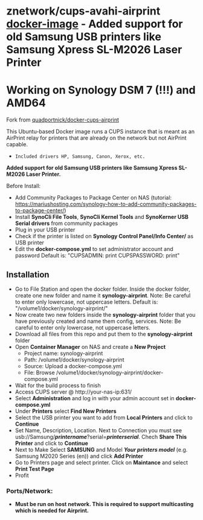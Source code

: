 # znetwork/cups-avahi-airprint [docker-image](https://hub.docker.com/r/znetwork/synology-airprint) - Added support for old Samsung USB printers like Samsung Xpress SL-M2026 Laser Printer

# Working on Synology DSM 7 (!!!) and AMD64

Fork from [quadportnick/docker-cups-airprint](https://github.com/ziwork/synology-airprint)

This Ubuntu-based Docker image runs a CUPS instance that is meant as an AirPrint relay for printers that are already on the network but not AirPrint capable.
* `Included drivers HP, Samsung, Canon, Xerox, etc.`

**Added support for old Samsung USB printers like Samsung Xpress SL-M2026 Laser Printer.**

Before Install:
- Add Community Packages to Package Center on NAS (tutorial: https://mariushosting.com/synology-how-to-add-community-packages-to-package-center/)
- Install **SynoCli File Tools**, **SynoCli Kernel Tools** and **SynoKerner USB Serial drivers** from community packages
- Plug in your USB printer
- Check if the printer is listed on **Synology Control Panel/Info Center/** as USB printer
- Edit the **docker-compose.yml** to set administrator account and password
  Default is: "CUPSADMIN: print CUPSPASSWORD: print"

## Installation
- Go to File Station and open the docker folder. Inside the docker folder, create one new folder and name it **synology-airprint**.
  Note: Be careful to enter only lowercase, not uppercase letters.
  Default is: "/volume1/docker/synology-airprint/"
- Now create two new folders inside the **synology-airprint** folder that you have previously created and name them config, services.
  Note: Be careful to enter only lowercase, not uppercase letters.
- Download all files from this repo and put them to the **synology-airprint** folder
- Open **Container Manager** on NAS and create a **New Project**
  - Project name: synology-airprint
  - Path: /volume1/docker/synology-airprint
  - Source: Upload a docker-compose.yml
  - File: Browse /volume1/docker/synology-airprint/docker-compose.yml
- Wait for the build process to finish
- Access CUPS server @ http://your-nas-ip:631/
- Select **Administration** and log in with your admin account set in **docker-compose.yml**
- Under **Printers** select **Find New Printers**
- Select the USB printer you want to add from **Local Printers** and click to **Continue**
- Set Name, Description, Location. Next to Connection you must see usb://Samsung/**_printername_**?serial=**_printerserial_**. Chech **Share This Printer** and click to **Continue**
- Next to Make Select **SAMSUNG** and Model ***Your printers model*** (e.g. Samsung M2020 Series (en)) and click **Add Printer**
- Go to Printers page and select printer. Click on **Maintance** and select **Print Test Page**
- Profit
  
### Ports/Network:
* **Must be run on host network. This is required to support multicasting which is needed for Airprint.**
